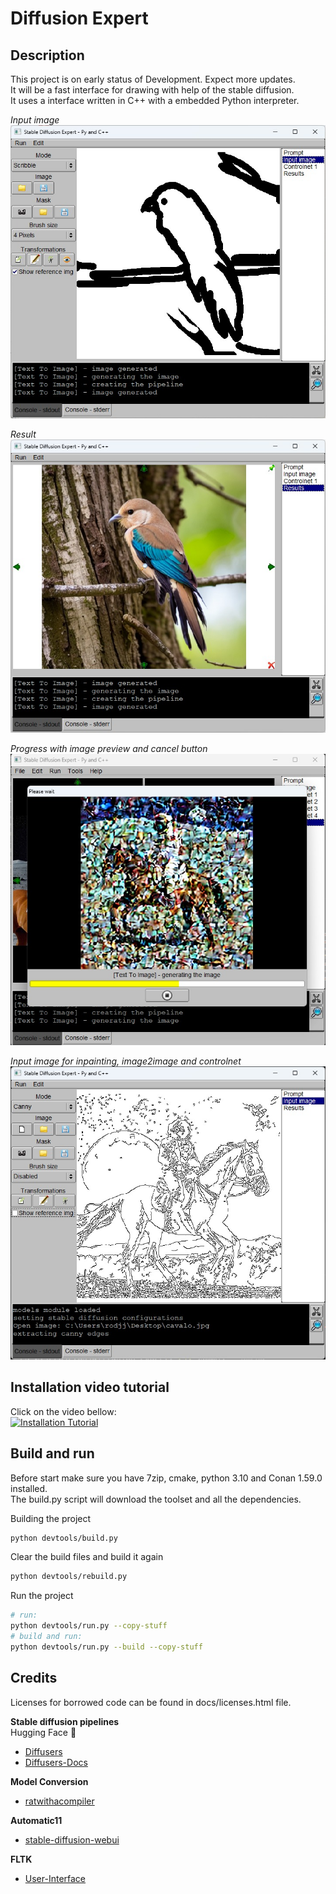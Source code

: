# Diffusion Expert

## Description
This project is on early status of Development. Expect more updates.  
It will be a fast interface for drawing with help of the stable diffusion.  
It uses a interface written in C++ with a embedded Python interpreter.  

*Input image*   
![Ubuntu screenshot](https://github.com/rodjjo/diffusion-expert/raw/main/docs/images/difusion-expert-pre-alpha.jpg)

*Result*   
![Ubuntu screenshot](https://github.com/rodjjo/diffusion-expert/raw/main/docs/images/difusion-expert-pre-alpha-2.jpg)

*Progress with image preview and cancel button*   
![Ubuntu screenshot](https://github.com/rodjjo/diffusion-expert/raw/main/docs/images/difusion-expert-pre-alpha-3.jpg)


*Input image for inpainting, image2image and controlnet*   
![Ubuntu screenshot](https://github.com/rodjjo/diffusion-expert/raw/main/docs/images/difusion-expert-pre-alpha-4.jpg)


## Installation video tutorial

Click on the video bellow:   
[![Installation Tutorial](http://img.youtube.com/vi/cv_RmXgOrjQ/0.jpg)](https://www.youtube.com/watch?v=cv_RmXgOrjQ)

## Build and run 

Before start make sure you have 7zip, cmake, python 3.10 and Conan 1.59.0 installed.  
The build.py script will download the toolset and all the dependencies.

Building the project
```bash
python devtools/build.py
```

Clear the build files and build it again
```bash
python devtools/rebuild.py
```

Run the project
```bash
# run:
python devtools/run.py --copy-stuff
# build and run:
python devtools/run.py --build --copy-stuff
```

## Credits
Licenses for borrowed code can be found in docs/licenses.html file.   
  
**Stable diffusion pipelines**  
Hugging Face 🤗
* [Diffusers](https://github.com/huggingface/diffusers)   
* [Diffusers-Docs](https://huggingface.co/docs/diffusers/index)   

**Model Conversion**  
* [ratwithacompiler](https://github.com/ratwithacompiler/diffusers_stablediff_conversion)

**Automatic11**  
* [stable-diffusion-webui](https://github.com/AUTOMATIC1111/stable-diffusion-webui)

**FLTK**
* [User-Interface](https://www.fltk.org/doc-1.3/)
